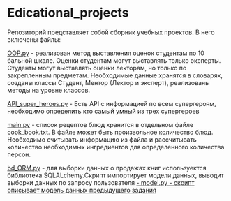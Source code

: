 # Edicational_projects
Репозиторий представляет собой сборник учебных проектов.
В него включены файлы:
<p> <a href="https://github.com/INadezhda/Edicational_projects/blob/main/OOP.py">OOP.py</a> - реализован метод выставления оценок студентам по 10 бальной шкале. Оценки студентам  могут выставлять только  эксперты. Студенты могут выставлять оценки лекторам,  но только по закрепленным предметам.
         Необходимые данные хранятся в словарях, созданы классы Студент, Ментор (Лектор и эксперт), реализованы методы на уровне классов.</p>    
<p>
         <a href="https://github.com/INadezhda/Edicational_projects/blob/main/API_super_heroes.py">API_super_heroes.py</a> - Есть API  с информацией по всем супергероям, необходимо определить кто самый  умный из трех супергероев
</p>
<p>
         <a href="https://github.com/INadezhda/Edicational_projects/blob/main/main.py">main.py</a> - cписок рецептов блюд хранится в отдельном файле cook_book.txt. В файле может быть произвольное количество блюд. Необходимо считывать информацию из файла и рассчитывать количество необходимых ингредиентов для определенного количества персон.
</p>
<p>
         <a href="https://github.com/INadezhda/Edicational_projects/blob/main/bd_ORM.py">bd_ORM.py</a> - для выборки данных о продажах книг используектся библиотека SQLALchemy.Скрипт импортирует модели данных, выводит выборки данных по запросу пользователя
         <a href="https://github.com/INadezhda/Edicational_projects/blob/main/model.py">-   model.py -  скрипт описывает модель данных предыдущего задания </a>
</p> 
